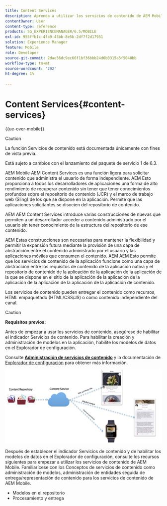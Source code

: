 ```yaml
---
title: Content Services
description: Aprenda a utilizar los servicios de contenido de AEM Mobile AEM para solicitar contenido administrado por los usuarios de la red de distribución de contenido (CDNs.
contentOwner: User
content-type: reference
products: SG_EXPERIENCEMANAGER/6.5/MOBILE
exl-id: 955ffb1c-4fa9-43bb-8e5b-2df7f2d17951
solution: Experience Manager
feature: Mobile
role: Developer
source-git-commit: 2dae56dc9ec66f1bf36bbb24d6b0315a5f5040bb
workflow-type: tm+mt
source-wordcount: '292'
ht-degree: 1%

---
```


# Content Services{#content-services}

{{ue-over-mobile}}

>[!CAUTION]
>
>La función Servicios de contenido está documentada únicamente con fines de vista previa.
>
>Está sujeto a cambios con el lanzamiento del paquete de servicio 1 de 6.3.

AEM Mobile AEM Content Services es una función ligera para solicitar contenido que administra el usuario de forma independiente. AEM Esto proporciona a todos los desarrolladores de aplicaciones una forma de alto rendimiento de recuperar contenido sin tener que tener conocimientos profundos sobre el repositorio de contenido (JCR) y el marco de trabajo web (Sling) de los que se dispone en la aplicación. Permite que las aplicaciones solicitantes se disocien del repositorio de contenido.

AEM AEM Content Services introduce varias construcciones de nuevas que permiten a un desarrollador acceder a contenido administrado por el usuario sin tener conocimiento de la estructura del repositorio de ese contenido.

AEM Estas construcciones son necesarias para mantener la flexibilidad y permitir la expansión futura mediante la provisión de una capa de abstracción entre el contenido administrado por el usuario y las aplicaciones móviles que consumen el contenido. AEM AEM Esto permite que los servicios de contenido de la aplicación funcione como una capa de abstracción entre los requisitos de contenido de la aplicación nativa y el repositorio de contenido de la aplicación de la aplicación de la aplicación de la que se dispone en el sitio de la aplicación de la aplicación de la aplicación de la aplicación de la aplicación de la aplicación de contenido.

Los servicios de contenido pueden entregar el contenido como recursos, HTML empaquetado (HTML/CSS/JS) o como contenido independiente del canal.

>[!CAUTION]
>
>**Requisitos previos:**
>
>Antes de empezar a usar los servicios de contenido, asegúrese de habilitar el indicador Servicios de contenido. Para habilitar la creación y administración de modelos en la aplicación, habilite los modelos de datos en el Explorador de configuración.
>
>Consulte **[Administración de servicios de contenido](/help/mobile/developing-content-services.md)** y la documentación de [Explorador de configuración](/help/sites-administering/configurations.md) para obtener más información.

![chlimage_1-143](assets/chlimage_1-143.png)

Después de establecer el indicador Servicios de contenido y de habilitar los modelos de datos en el Explorador de configuración, consulte los recursos siguientes para empezar a utilizar los servicios de contenido de AEM Mobile. Familiarícese con los Conceptos de servicios de contenido como administración de modelos, administración de entidades seguida de entrega/representación de contenido para los servicios de contenido de AEM Mobile.

* Modelos en el repositorio
* Procesamiento y entrega
